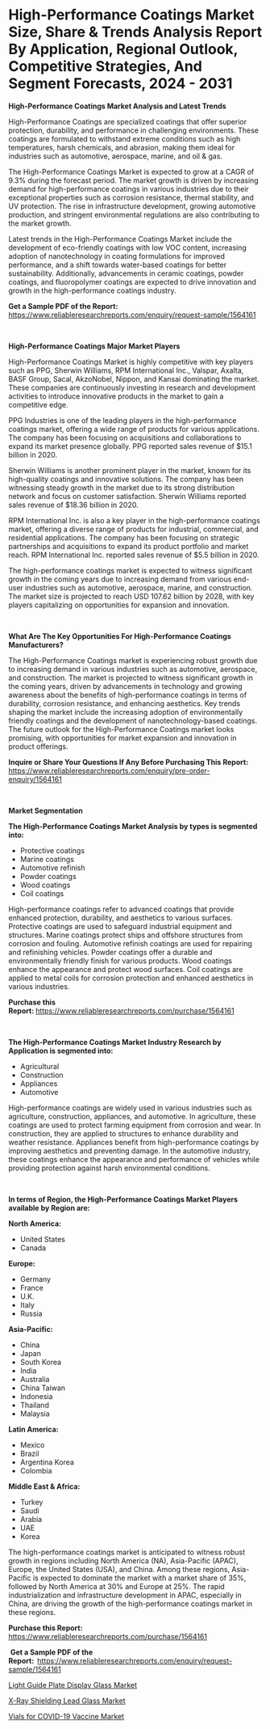 <p><h1>High-Performance Coatings Market Size, Share & Trends Analysis Report By Application, Regional Outlook, Competitive Strategies, And Segment Forecasts, 2024 - 2031</h1></p><p><strong>High-Performance Coatings Market Analysis and Latest Trends</strong></p>
<p><p>High-Performance Coatings are specialized coatings that offer superior protection, durability, and performance in challenging environments. These coatings are formulated to withstand extreme conditions such as high temperatures, harsh chemicals, and abrasion, making them ideal for industries such as automotive, aerospace, marine, and oil & gas.</p><p>The High-Performance Coatings Market is expected to grow at a CAGR of 9.3% during the forecast period. The market growth is driven by increasing demand for high-performance coatings in various industries due to their exceptional properties such as corrosion resistance, thermal stability, and UV protection. The rise in infrastructure development, growing automotive production, and stringent environmental regulations are also contributing to the market growth.</p><p>Latest trends in the High-Performance Coatings Market include the development of eco-friendly coatings with low VOC content, increasing adoption of nanotechnology in coating formulations for improved performance, and a shift towards water-based coatings for better sustainability. Additionally, advancements in ceramic coatings, powder coatings, and fluoropolymer coatings are expected to drive innovation and growth in the high-performance coatings industry.</p></p>
<p><strong>Get a Sample PDF of the Report:&nbsp;</strong> <a href="https://www.reliableresearchreports.com/enquiry/request-sample/1564161">https://www.reliableresearchreports.com/enquiry/request-sample/1564161</a></p>
<p>&nbsp;</p>
<p><strong>High-Performance Coatings Major Market Players</strong></p>
<p><p>High-Performance Coatings Market is highly competitive with key players such as PPG, Sherwin Williams, RPM International Inc., Valspar, Axalta, BASF Group, Sacal, AkzoNobel, Nippon, and Kansai dominating the market. These companies are continuously investing in research and development activities to introduce innovative products in the market to gain a competitive edge.</p><p>PPG Industries is one of the leading players in the high-performance coatings market, offering a wide range of products for various applications. The company has been focusing on acquisitions and collaborations to expand its market presence globally. PPG reported sales revenue of $15.1 billion in 2020.</p><p>Sherwin Williams is another prominent player in the market, known for its high-quality coatings and innovative solutions. The company has been witnessing steady growth in the market due to its strong distribution network and focus on customer satisfaction. Sherwin Williams reported sales revenue of $18.36 billion in 2020.</p><p>RPM International Inc. is also a key player in the high-performance coatings market, offering a diverse range of products for industrial, commercial, and residential applications. The company has been focusing on strategic partnerships and acquisitions to expand its product portfolio and market reach. RPM International Inc. reported sales revenue of $5.5 billion in 2020.</p><p>The high-performance coatings market is expected to witness significant growth in the coming years due to increasing demand from various end-user industries such as automotive, aerospace, marine, and construction. The market size is projected to reach USD 107.62 billion by 2028, with key players capitalizing on opportunities for expansion and innovation.</p></p>
<p>&nbsp;</p>
<p><strong>What Are The Key Opportunities For High-Performance Coatings Manufacturers?</strong></p>
<p><p>The High-Performance Coatings market is experiencing robust growth due to increasing demand in various industries such as automotive, aerospace, and construction. The market is projected to witness significant growth in the coming years, driven by advancements in technology and growing awareness about the benefits of high-performance coatings in terms of durability, corrosion resistance, and enhancing aesthetics. Key trends shaping the market include the increasing adoption of environmentally friendly coatings and the development of nanotechnology-based coatings. The future outlook for the High-Performance Coatings market looks promising, with opportunities for market expansion and innovation in product offerings.</p></p>
<p><strong>Inquire or Share Your Questions If Any Before Purchasing This Report:</strong> <a href="https://www.reliableresearchreports.com/enquiry/pre-order-enquiry/1564161">https://www.reliableresearchreports.com/enquiry/pre-order-enquiry/1564161</a></p>
<p>&nbsp;</p>
<p><strong>Market Segmentation</strong></p>
<p><strong>The High-Performance Coatings Market Analysis by types is segmented into:</strong></p>
<p><ul><li>Protective coatings</li><li>Marine coatings</li><li>Automotive refinish</li><li>Powder coatings</li><li>Wood coatings</li><li>Coil coatings</li></ul></p>
<p><p>High-performance coatings refer to advanced coatings that provide enhanced protection, durability, and aesthetics to various surfaces. Protective coatings are used to safeguard industrial equipment and structures. Marine coatings protect ships and offshore structures from corrosion and fouling. Automotive refinish coatings are used for repairing and refinishing vehicles. Powder coatings offer a durable and environmentally friendly finish for various products. Wood coatings enhance the appearance and protect wood surfaces. Coil coatings are applied to metal coils for corrosion protection and enhanced aesthetics in various industries.</p></p>
<p><strong>Purchase this Report:&nbsp;</strong><a href="https://www.reliableresearchreports.com/purchase/1564161">https://www.reliableresearchreports.com/purchase/1564161</a></p>
<p>&nbsp;</p>
<p><strong>The High-Performance Coatings Market Industry Research by Application is segmented into:</strong></p>
<p><ul><li>Agricultural</li><li>Construction</li><li>Appliances</li><li>Automotive</li></ul></p>
<p><p>High-performance coatings are widely used in various industries such as agriculture, construction, appliances, and automotive. In agriculture, these coatings are used to protect farming equipment from corrosion and wear. In construction, they are applied to structures to enhance durability and weather resistance. Appliances benefit from high-performance coatings by improving aesthetics and preventing damage. In the automotive industry, these coatings enhance the appearance and performance of vehicles while providing protection against harsh environmental conditions.</p></p>
<p>&nbsp;</p>
<p><strong>In terms of Region, the High-Performance Coatings Market Players available by Region are:</strong></p>
<p>
    <p> <strong> North America: </strong>
        <ul>
            <li>United States</li>
            <li>Canada</li>
        </ul>
        </p> 
    <p> <strong> Europe: </strong>
        <ul>
            <li>Germany</li>
            <li>France</li>
            <li>U.K.</li>
            <li>Italy</li>
            <li>Russia</li>
        </ul>
        </p> 
    <p> <strong> Asia-Pacific: </strong>
        <ul>
            <li>China</li>
            <li>Japan</li>
            <li>South Korea</li>
            <li>India</li>
            <li>Australia</li>
            <li>China Taiwan</li>
            <li>Indonesia</li>
            <li>Thailand</li>
            <li>Malaysia</li>
        </ul>
        </p> 
    <p> <strong> Latin America: </strong>
        <ul>
            <li>Mexico</li>
            <li>Brazil</li>
            <li>Argentina Korea</li>
            <li>Colombia</li>
        </ul>
        </p> 
    <p> <strong> Middle East & Africa: </strong>
        <ul>
            <li>Turkey</li>
            <li>Saudi</li>
            <li>Arabia</li>
            <li>UAE</li>
            <li>Korea</li>
        </ul>
    </p>
    </p>
<p><p>The high-performance coatings market is anticipated to witness robust growth in regions including North America (NA), Asia-Pacific (APAC), Europe, the United States (USA), and China. Among these regions, Asia-Pacific is expected to dominate the market with a market share of 35%, followed by North America at 30% and Europe at 25%. The rapid industrialization and infrastructure development in APAC, especially in China, are driving the growth of the high-performance coatings market in these regions.</p></p>
<p><strong>Purchase this Report: </strong><a href="https://www.reliableresearchreports.com/purchase/1564161">https://www.reliableresearchreports.com/purchase/1564161</a></p>
<p>&nbsp;<strong>Get a Sample PDF of the Report:&nbsp;&nbsp;</strong><a href="https://www.reliableresearchreports.com/enquiry/request-sample/1564161">https://www.reliableresearchreports.com/enquiry/request-sample/1564161</a></p>
<p><strong></strong></p>
<p><p><a href="https://view.publitas.com/reportprime-1/global-light-guide-plate-display-glass-market-by-types-applications-and-major-players-with-regional-growth-rate-analysis-and-development-situation-from-2023-to-2030/">Light Guide Plate Display Glass Market</a></p><p><a href="https://view.publitas.com/reportprime-1/decoding-the-x-ray-shielding-lead-glass-market-a-deep-dive-into-the-latest-market-trends-market-segmentation-and-competitive-analysis/">X-Ray Shielding Lead Glass Market</a></p><p><a href="https://view.publitas.com/reportprime-1/insights-into-vials-for-covid-19-vaccine-market-size-analysing-market-share-trends-and-growth-from-2023-to-2030/">Vials for COVID-19 Vaccine Market</a></p></p>